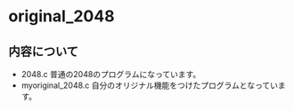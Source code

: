 # original_2048

## 内容について
- 2048.c 普通の2048のプログラムになっています。
- myoriginal_2048.c 自分のオリジナル機能をつけたプログラムとなっています。
